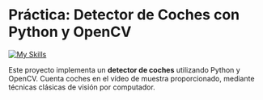 # Práctica: Detector de Coches con Python y OpenCV

[![My Skills](https://skillicons.dev/icons?i=python,opencv,vscode)](https://skillicons.dev)

Este proyecto implementa un **detector de coches** utilizando Python y OpenCV. Cuenta coches en el vídeo de muestra proporcionado, mediante técnicas clásicas de visión por computador.

